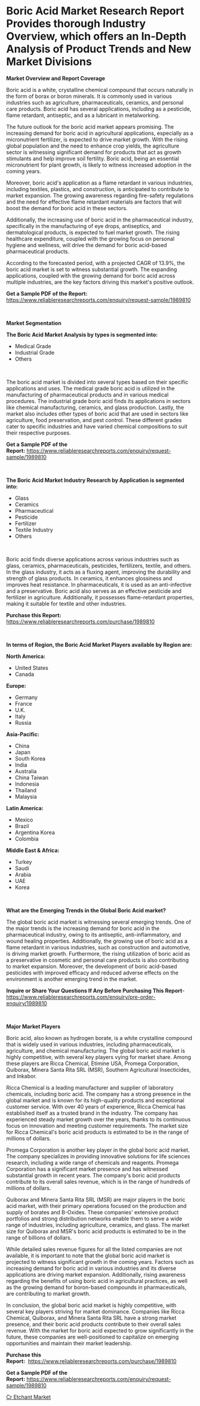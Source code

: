 <p><h1>Boric Acid Market Research Report Provides thorough Industry Overview, which offers an In-Depth Analysis of Product Trends and New Market Divisions</h1></p><p><strong>Market Overview and Report Coverage</strong></p>
<p><p>Boric acid is a white, crystalline chemical compound that occurs naturally in the form of borax or boron minerals. It is commonly used in various industries such as agriculture, pharmaceuticals, ceramics, and personal care products. Boric acid has several applications, including as a pesticide, flame retardant, antiseptic, and as a lubricant in metalworking.</p><p>The future outlook for the boric acid market appears promising. The increasing demand for boric acid in agricultural applications, especially as a micronutrient fertilizer, is expected to drive market growth. With the rising global population and the need to enhance crop yields, the agriculture sector is witnessing significant demand for products that act as growth stimulants and help improve soil fertility. Boric acid, being an essential micronutrient for plant growth, is likely to witness increased adoption in the coming years.</p><p>Moreover, boric acid's application as a flame retardant in various industries, including textiles, plastics, and construction, is anticipated to contribute to market expansion. The growing awareness regarding fire-safety regulations and the need for effective flame retardant materials are factors that will boost the demand for boric acid in these sectors.</p><p>Additionally, the increasing use of boric acid in the pharmaceutical industry, specifically in the manufacturing of eye drops, antiseptics, and dermatological products, is expected to fuel market growth. The rising healthcare expenditure, coupled with the growing focus on personal hygiene and wellness, will drive the demand for boric acid-based pharmaceutical products.</p><p>According to the forecasted period, with a projected CAGR of 13.9%, the boric acid market is set to witness substantial growth. The expanding applications, coupled with the growing demand for boric acid across multiple industries, are the key factors driving this market's positive outlook.</p></p>
<p><strong>Get a Sample PDF of the Report:</strong> <a href="https://www.reliableresearchreports.com/enquiry/request-sample/1989810">https://www.reliableresearchreports.com/enquiry/request-sample/1989810</a></p>
<p>&nbsp;</p>
<p><strong>Market Segmentation</strong></p>
<p><strong>The Boric Acid Market Analysis by types is segmented into:</strong></p>
<p><ul><li>Medical Grade</li><li>Industrial Grade</li><li>Others</li></ul></p>
<p>&nbsp;</p>
<p><p>The boric acid market is divided into several types based on their specific applications and uses. The medical grade boric acid is utilized in the manufacturing of pharmaceutical products and in various medical procedures. The industrial grade boric acid finds its applications in sectors like chemical manufacturing, ceramics, and glass production. Lastly, the market also includes other types of boric acid that are used in sectors like agriculture, food preservation, and pest control. These different grades cater to specific industries and have varied chemical compositions to suit their respective purposes.</p></p>
<p><strong>Get a Sample PDF of the Report:</strong>&nbsp;<a href="https://www.reliableresearchreports.com/enquiry/request-sample/1989810">https://www.reliableresearchreports.com/enquiry/request-sample/1989810</a></p>
<p>&nbsp;</p>
<p><strong>The Boric Acid Market Industry Research by Application is segmented into:</strong></p>
<p><ul><li>Glass</li><li>Ceramics</li><li>Pharmaceutical</li><li>Pesticide</li><li>Fertilizer</li><li>Textile Industry</li><li>Others</li></ul></p>
<p>&nbsp;</p>
<p><p>Boric acid finds diverse applications across various industries such as glass, ceramics, pharmaceuticals, pesticides, fertilizers, textile, and others. In the glass industry, it acts as a fluxing agent, improving the durability and strength of glass products. In ceramics, it enhances glossiness and improves heat resistance. In pharmaceuticals, it is used as an anti-infective and a preservative. Boric acid also serves as an effective pesticide and fertilizer in agriculture. Additionally, it possesses flame-retardant properties, making it suitable for textile and other industries.</p></p>
<p><strong>Purchase this Report:</strong>&nbsp; <a href="https://www.reliableresearchreports.com/purchase/1989810">https://www.reliableresearchreports.com/purchase/1989810</a></p>
<p>&nbsp;</p>
<p><strong>In terms of Region, the Boric Acid Market Players available by Region are:</strong></p>
<p>
    <p> <strong> North America: </strong>
        <ul>
            <li>United States</li>
            <li>Canada</li>
        </ul>
        </p> 
    <p> <strong> Europe: </strong>
        <ul>
            <li>Germany</li>
            <li>France</li>
            <li>U.K.</li>
            <li>Italy</li>
            <li>Russia</li>
        </ul>
        </p> 
    <p> <strong> Asia-Pacific: </strong>
        <ul>
            <li>China</li>
            <li>Japan</li>
            <li>South Korea</li>
            <li>India</li>
            <li>Australia</li>
            <li>China Taiwan</li>
            <li>Indonesia</li>
            <li>Thailand</li>
            <li>Malaysia</li>
        </ul>
        </p> 
    <p> <strong> Latin America: </strong>
        <ul>
            <li>Mexico</li>
            <li>Brazil</li>
            <li>Argentina Korea</li>
            <li>Colombia</li>
        </ul>
        </p> 
    <p> <strong> Middle East & Africa: </strong>
        <ul>
            <li>Turkey</li>
            <li>Saudi</li>
            <li>Arabia</li>
            <li>UAE</li>
            <li>Korea</li>
        </ul>
    </p>
    </p>
<p>&nbsp;</p>
<p><strong>What are the Emerging Trends in the Global Boric Acid market?</strong></p>
<p><p>The global boric acid market is witnessing several emerging trends. One of the major trends is the increasing demand for boric acid in the pharmaceutical industry, owing to its antiseptic, anti-inflammatory, and wound healing properties. Additionally, the growing use of boric acid as a flame retardant in various industries, such as construction and automotive, is driving market growth. Furthermore, the rising utilization of boric acid as a preservative in cosmetic and personal care products is also contributing to market expansion. Moreover, the development of boric acid-based pesticides with improved efficacy and reduced adverse effects on the environment is another emerging trend in the market.</p></p>
<p><strong>Inquire or Share Your Questions If Any Before Purchasing This Report</strong>- <a href="https://www.reliableresearchreports.com/enquiry/pre-order-enquiry/1989810">https://www.reliableresearchreports.com/enquiry/pre-order-enquiry/1989810</a></p>
<p>&nbsp;</p>
<p><strong>Major Market Players</strong></p>
<p><p>Boric acid, also known as hydrogen borate, is a white crystalline compound that is widely used in various industries, including pharmaceuticals, agriculture, and chemical manufacturing. The global boric acid market is highly competitive, with several key players vying for market share. Among these players are Ricca Chemical, Etimine USA, Promega Corporation, Quiborax, Minera Santa Rita SRL (MSR), Southern Agricultural Insecticides, and Inkabor.</p><p>Ricca Chemical is a leading manufacturer and supplier of laboratory chemicals, including boric acid. The company has a strong presence in the global market and is known for its high-quality products and exceptional customer service. With over 40 years of experience, Ricca Chemical has established itself as a trusted brand in the industry. The company has experienced steady market growth over the years, thanks to its continuous focus on innovation and meeting customer requirements. The market size for Ricca Chemical's boric acid products is estimated to be in the range of millions of dollars.</p><p>Promega Corporation is another key player in the global boric acid market. The company specializes in providing innovative solutions for life sciences research, including a wide range of chemicals and reagents. Promega Corporation has a significant market presence and has witnessed substantial growth in recent years. The company's boric acid products contribute to its overall sales revenue, which is in the range of hundreds of millions of dollars.</p><p>Quiborax and Minera Santa Rita SRL (MSR) are major players in the boric acid market, with their primary operations focused on the production and supply of borates and B-Oxides. These companies' extensive product portfolios and strong distribution networks enable them to serve a wide range of industries, including agriculture, ceramics, and glass. The market size for Quiborax and MSR's boric acid products is estimated to be in the range of billions of dollars.</p><p>While detailed sales revenue figures for all the listed companies are not available, it is important to note that the global boric acid market is projected to witness significant growth in the coming years. Factors such as increasing demand for boric acid in various industries and its diverse applications are driving market expansion. Additionally, rising awareness regarding the benefits of using boric acid in agricultural practices, as well as the growing demand for boron-based compounds in pharmaceuticals, are contributing to market growth.</p><p>In conclusion, the global boric acid market is highly competitive, with several key players striving for market dominance. Companies like Ricca Chemical, Quiborax, and Minera Santa Rita SRL have a strong market presence, and their boric acid products contribute to their overall sales revenue. With the market for boric acid expected to grow significantly in the future, these companies are well-positioned to capitalize on emerging opportunities and maintain their market leadership.</p></p>
<p><strong>Purchase this Report:</strong>&nbsp;&nbsp;<a href="https://www.reliableresearchreports.com/purchase/1989810">https://www.reliableresearchreports.com/purchase/1989810</a></p>
<p></p>
<p><strong>Get a Sample PDF of the Report:</strong>&nbsp;<a href="https://www.reliableresearchreports.com/enquiry/request-sample/1989810">https://www.reliableresearchreports.com/enquiry/request-sample/1989810</a></p>
<p><p><a href="https://github.com/CliffMedina6/Market-Research-Report-List-2/blob/main/cr-etchant-market.md">Cr Etchant Market</a></p></p>